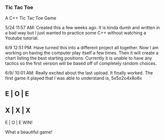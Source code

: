 ### Tic Tac Toe
A C++ Tic Tac Toe Game

5/24 11:57 AM:
Created this a few weeks ago. It is kinda dumb and written in a bad way but I just wanted to practice some C++ without watching a Youtube tutorial.

6/9 12:51 PM:
Have turned this into a different project all together. Now I am working on having the computer play itself a few times. Then it will create a chart listing the best starting positions. Currently it is unable to have any tactics so the first version will be based off of completely random choices. 

6/9/ 10:01 AM:
Really excited about the last upload. It finally worked. The first game it played that I was able to understand is, 5x5o2o4x8o6x

E | O | E
-----
X | X | X
-----
E | O | E
WIN!

What a beautiful game!
